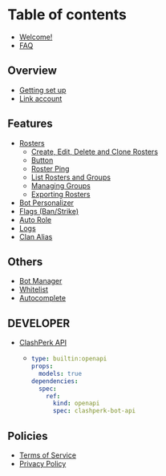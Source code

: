 # Table of contents

* [Welcome!](README.md)
* [FAQ](faq.md)

## Overview

* [Getting set up](overview/getting-set-up.md)
* [Link account](overview/link-account.md)

## Features

* [Rosters](features/rosters/README.md)
  * [Create, Edit, Delete and Clone Rosters](features/rosters/create-edit-delete-and-clone-rosters.md)
  * [Button](features/rosters/button.md)
  * [Roster Ping](features/rosters/roster-ping.md)
  * [List Rosters and Groups](features/rosters/list-rosters-and-groups.md)
  * [Managing Groups](features/rosters/managing-groups.md)
  * [Exporting Rosters](features/rosters/exporting-rosters.md)
* [Bot Personalizer](features/bot-personalizer.md)
* [Flags (Ban/Strike)](features/flags-ban-strike.md)
* [Auto Role](features/auto-role.md)
* [Logs](features/logs.md)
* [Clan Alias](features/clan-alias.md)

## Others

* [Bot Manager](others/bot-manager.md)
* [Whitelist](others/whitelist.md)
* [Autocomplete](others/autocomplete.md)

## DEVELOPER

* [ClashPerk API](developer/clashperk-api/README.md)
  * ```yaml
    type: builtin:openapi
    props:
      models: true
    dependencies:
      spec:
        ref:
          kind: openapi
          spec: clashperk-bot-api
    ```

## Policies

* [Terms of Service](https://clashperk.com/terms)
* [Privacy Policy](https://clashperk.com/privacy)
